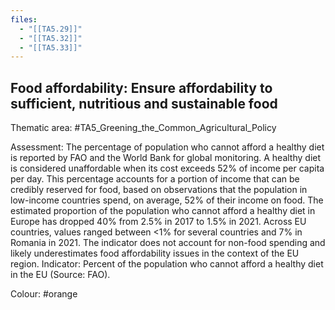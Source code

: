```yaml
---
files:
  - "[[TA5.29]]"
  - "[[TA5.32]]"
  - "[[TA5.33]]"
---
```

## Food affordability: Ensure affordability to sufficient, nutritious and sustainable food

Thematic area: #TA5_Greening_the_Common_Agricultural_Policy

Assessment: The percentage of population who cannot afford a healthy diet is reported by FAO and the World Bank for global monitoring. A healthy diet is considered unaffordable when its cost exceeds 52% of income per capita per day. This percentage accounts for a portion of income that can be credibly reserved for food, based on observations that the population in low-income countries spend, on average, 52% of their income on food. The estimated proportion of the population who cannot afford a healthy diet in Europe has dropped 40% from 2.5% in 2017 to 1.5% in 2021. Across EU countries, values ranged between <1% for several countries and 7% in Romania in 2021. The indicator does not account for non-food spending and likely underestimates food affordability issues in the context of the EU region. Indicator: Percent of the population who cannot afford a healthy diet in the EU (Source: FAO).

Colour: #orange